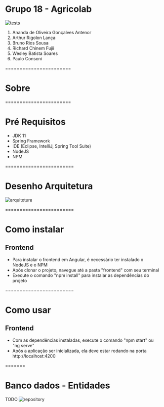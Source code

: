 # Grupo 18 - Agricolab

[![tests](https://github.com/ES-UFABC/Grupo-18-Agricolab/actions/workflows/tests.yml/badge.svg)](https://github.com/ES-UFABC/Grupo-18-Agricolab/actions/workflows/tests.yml)

1. Ananda de Oliveira Gonçalves Antenor
1. Arthur Rigolon Lança
1. Bruno Rios Sousa
1. Richard Chinem Fujii
1. Wesley Batista Soares
1. Paulo Consoni

=======================
# Sobre

=======================

# Pré Requisitos

* JDK 11
* Spring Framework
* IDE (Eclipse, IntelliJ, Spring Tool Suite)
* NodeJS
* NPM

========================

# Desenho Arquitetura

![arquitetura](https://user-images.githubusercontent.com/32601542/157986724-677be37f-1cd3-4c84-9b58-eefe6afbde4c.png)

========================

# Como instalar

## Frontend

- Para instalar o frontend em Angular, é necessário ter instalado o NodeJS e o NPM
- Após clonar o projeto, navegue até a pasta "frontend" com seu terminal
- Execute o comando "npm install" para instalar as dependências do projeto

========================

# Como usar

## Frontend

- Com as dependências instaladas, execute o comando "npm start" ou "ng serve"
- Após a aplicação ser inicializada, ela deve estar rodando na porta http://localhost:4200

=======

# Banco dados - Entidades
TODO
![repository](https://user-images.githubusercontent.com/32601542/157987135-902fce02-d728-4e4d-b72c-4830896a782c.png)
